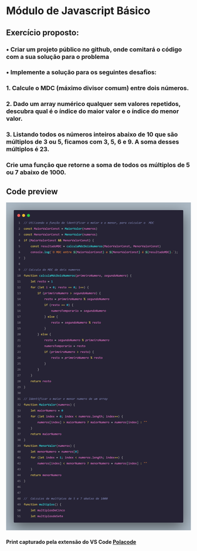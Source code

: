 # Módulo de Javascript Básico

## Exercício proposto:

### • Criar um projeto público no github, onde comitará o código com a sua solução para o problema 
### • Implemente a solução para os seguintes desafios: 
### 1. Calcule o MDC (máximo divisor comum) entre dois números. 
### 2. Dado um array numérico qualquer sem valores repetidos, descubra qual é o índice do maior valor e o índice do menor valor. 
### 3. Listando todos os números inteiros abaixo de 10 que são múltiplos de 3 ou 5, ficamos com 3, 5, 6 e 9. A soma desses múltiplos é 23.
### Crie uma função que retorne a soma de todos os múltiplos de 5 ou 7 abaixo de 1000.

## Code preview

![Código feito no VS Code](https://github.com/renanslopes/ebac_engenheiro_qualidade_software/blob/main/Modulo_20_Javascript_basico/print_modulo_20_javascript.png?raw=true)

#### Print capturado pela extensão do VS Code [Polacode](https://github.com/octref/polacode)